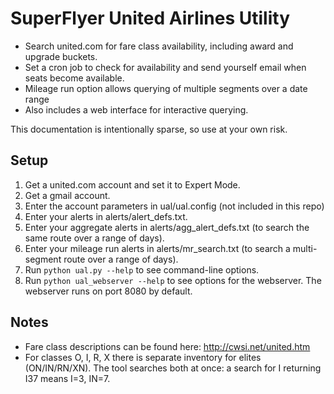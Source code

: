 SuperFlyer United Airlines Utility
================================

- Search united.com for fare class availability, including award and upgrade buckets.
- Set a cron job to check for availability and send yourself email when seats become available.
- Mileage run option allows querying of multiple segments over a date range
- Also includes a web interface for interactive querying.

This documentation is intentionally sparse, so use at your own risk.

Setup
----------------------
1. Get a united.com account and set it to Expert Mode.
2. Get a gmail account.
3. Enter the account parameters in ual/ual.config (not included in this repo)
4. Enter your alerts in alerts/alert_defs.txt.
5. Enter your aggregate alerts in alerts/agg_alert_defs.txt (to search the same route over a range of days).
6. Enter your mileage run alerts in alerts/mr_search.txt (to search a multi-segment route over a range of days).
7. Run <code>python ual.py --help</code> to see command-line options.
8. Run <code>python ual_webserver --help</code> to see options for the webserver.  The webserver runs on port 8080 by default.

Notes
----------------------
- Fare class descriptions can be found here: http://cwsi.net/united.htm
- For classes O, I, R, X there is separate inventory for elites (ON/IN/RN/XN).  The tool searches both at once: a search for I returning I37 means I=3, IN=7.
